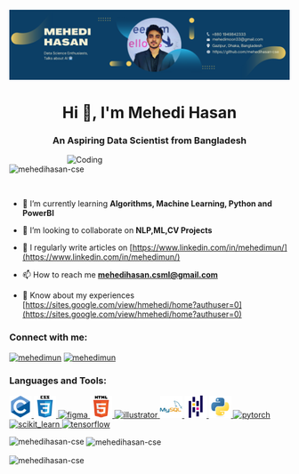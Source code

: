 ![MasterHead](https://github.com/mehedihasan-cse/mehedihasan-cse/blob/main/MehediHasan-cse-%20Banner.png)
<h1 align="center">Hi 👋, I'm Mehedi Hasan</h1>
<h3 align="center">An Aspiring Data Scientist from Bangladesh</h3>
<img align="right" alt="Coding" width="400" src="https://cdn.dribbble.com/users/1162077/screenshots/3848914/programmer.gif">

<p align="left"> <img src="https://komarev.com/ghpvc/?username=mehedihasan-cse&label=Profile%20views&color=0e75b6&style=flat" alt="mehedihasan-cse" /> </p>

<p align="left"> <a href="https://twitter.com/" target="blank"><img src="https://img.shields.io/twitter/follow/?logo=twitter&style=for-the-badge" alt="" /></a> </p>

- 🌱 I’m currently learning **Algorithms, Machine Learning, Python and PowerBI**

- 👯 I’m looking to collaborate on **NLP,ML,CV Projects**

- 📝 I regularly write articles on [https://www.linkedin.com/in/mehedimun/](https://www.linkedin.com/in/mehedimun/)

- 📫 How to reach me **mehedihasan.csml@gmail.com**

- 📄 Know about my experiences [https://sites.google.com/view/hmehedi/home?authuser=0](https://sites.google.com/view/hmehedi/home?authuser=0)

<h3 align="left">Connect with me:</h3>
<p align="left">
<a href="https://linkedin.com/in/mehedimun" target="blank"><img align="center" src="https://raw.githubusercontent.com/rahuldkjain/github-profile-readme-generator/master/src/images/icons/Social/linked-in-alt.svg" alt="mehedimun" height="30" width="40" /></a>
<a href="https://www.youtube.com/c/mehedimun" target="blank"><img align="center" src="https://raw.githubusercontent.com/rahuldkjain/github-profile-readme-generator/master/src/images/icons/Social/youtube.svg" alt="mehedimun" height="30" width="40" /></a>
</p>

<h3 align="left">Languages and Tools:</h3>
<p align="left"> <a href="https://www.cprogramming.com/" target="_blank" rel="noreferrer"> <img src="https://raw.githubusercontent.com/devicons/devicon/master/icons/c/c-original.svg" alt="c" width="40" height="40"/> </a> <a href="https://www.w3schools.com/css/" target="_blank" rel="noreferrer"> <img src="https://raw.githubusercontent.com/devicons/devicon/master/icons/css3/css3-original-wordmark.svg" alt="css3" width="40" height="40"/> </a> <a href="https://www.figma.com/" target="_blank" rel="noreferrer"> <img src="https://www.vectorlogo.zone/logos/figma/figma-icon.svg" alt="figma" width="40" height="40"/> </a> <a href="https://www.w3.org/html/" target="_blank" rel="noreferrer"> <img src="https://raw.githubusercontent.com/devicons/devicon/master/icons/html5/html5-original-wordmark.svg" alt="html5" width="40" height="40"/> </a> <a href="https://www.adobe.com/in/products/illustrator.html" target="_blank" rel="noreferrer"> <img src="https://www.vectorlogo.zone/logos/adobe_illustrator/adobe_illustrator-icon.svg" alt="illustrator" width="40" height="40"/> </a> <a href="https://www.mysql.com/" target="_blank" rel="noreferrer"> <img src="https://raw.githubusercontent.com/devicons/devicon/master/icons/mysql/mysql-original-wordmark.svg" alt="mysql" width="40" height="40"/> </a> <a href="https://pandas.pydata.org/" target="_blank" rel="noreferrer"> <img src="https://raw.githubusercontent.com/devicons/devicon/2ae2a900d2f041da66e950e4d48052658d850630/icons/pandas/pandas-original.svg" alt="pandas" width="40" height="40"/> </a> <a href="https://www.python.org" target="_blank" rel="noreferrer"> <img src="https://raw.githubusercontent.com/devicons/devicon/master/icons/python/python-original.svg" alt="python" width="40" height="40"/> </a> <a href="https://pytorch.org/" target="_blank" rel="noreferrer"> <img src="https://www.vectorlogo.zone/logos/pytorch/pytorch-icon.svg" alt="pytorch" width="40" height="40"/> </a> <a href="https://scikit-learn.org/" target="_blank" rel="noreferrer"> <img src="https://upload.wikimedia.org/wikipedia/commons/0/05/Scikit_learn_logo_small.svg" alt="scikit_learn" width="40" height="40"/> </a> <a href="https://www.tensorflow.org" target="_blank" rel="noreferrer"> <img src="https://www.vectorlogo.zone/logos/tensorflow/tensorflow-icon.svg" alt="tensorflow" width="40" height="40"/> </a> </p>

<p><img align="left" src="https://github-readme-stats.vercel.app/api/top-langs?username=mehedihasan-cse&show_icons=true&locale=en&layout=compact" alt="mehedihasan-cse" /></p>

<p>&nbsp;<img align="center" src="https://github-readme-stats.vercel.app/api?username=mehedihasan-cse&show_icons=true&locale=en" alt="mehedihasan-cse" /></p>

<p><img align="center" src="https://github-readme-streak-stats.herokuapp.com/?user=mehedihasan-cse&" alt="mehedihasan-cse" /></p>

